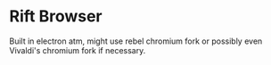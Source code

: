 # Rift Browser
Built in electron atm, might use rebel chromium fork or possibly even Vivaldi's chromium fork if necessary.